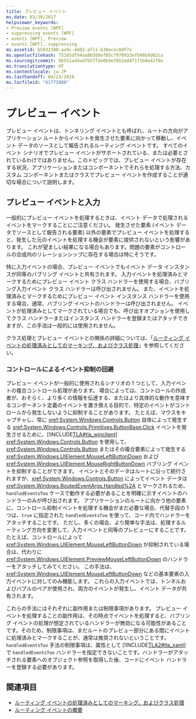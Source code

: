 ```yaml
---
title: プレビュー イベント
ms.date: 03/30/2017
helpviewer_keywords:
- Preview events [WPF]
- suppressing events [WPF]
- events [WPF], Preview
- events [WPF], suppressing
ms.assetid: b5032308-aa9c-4d02-af11-630ecec8df7e
ms.openlocfilehash: 75165df94aa8b508ef85cf970933efb98b9d62ca
ms.sourcegitcommit: 9b552addadfb57fab0b9e7852ed4f1f1b8a42f8e
ms.translationtype: HT
ms.contentlocale: ja-JP
ms.lasthandoff: 04/23/2019
ms.locfileid: "61772880"
---
```

# <a name="preview-events"></a>プレビュー イベント
プレビュー イベントは、トンネリング イベントとも呼ばれ、ルートの方向がアプリケーション ルートからイベントを発生させた要素に向かって移動し、イベント データのソースとして報告されるルーティング イベントです。 すべてのイベント シナリオでプレビュー イベントがサポートされている、または必要とされているわけではありません。このトピックでは、プレビュー イベントが存在する状況、アプリケーションまたはコンポーネントでそれらを処理する方法、カスタム コンポーネントまたはクラスでプレビュー イベントを作成することが適切な場合について説明します。  
  
## <a name="preview-events-and-input"></a>プレビュー イベントと入力  
 一般的にプレビュー イベントを処理するときは、イベント データで処理されるイベントをマークすることにご注意ください。 発生させた要素 (イベント データでソースとして報告される要素) 以外の要素でプレビュー イベントを処理すると、発生した元のイベントを処理する機会が要素に提供されないという影響があります。 これが望ましい結果になる場合もあります。問題の要素がコントロールの合成内のリレーションシップに存在する場合は特にそうです。  
  
 特に入力イベントの場合、プレビュー イベントでもイベント データ インスタンスが同等のバブリング イベントと共有されます。 入力イベントを処理済みとマークするためにプレビュー イベント クラス ハンドラーを使用する場合、バブリング入力イベント クラス ハンドラーは呼び出されません。 また、イベントを処理済みとマークするためにプレビュー イベント インスタンス ハンドラーを使用する場合、通常、バブリング イベントのハンドラーは呼び出されません。 イベントが処理済みとしてマークされている場合でも、呼び出すオプションを使用してクラス ハンドラーまたはインスタンス ハンドラーを登録またはアタッチできますが、この手法は一般的には使用されません。  
  
 クラス処理とプレビュー イベントとの関係の詳細については、「[ルーティング イベントの処理済みとしてのマーキング、およびクラス処理](marking-routed-events-as-handled-and-class-handling.md)」を参照してください。  
  
### <a name="working-around-event-suppression-by-controls"></a>コントロールによるイベント抑制の回避  
 プレビュー イベントが一般的に使用されるシナリオの 1 つとして、入力イベントの複合コントロール処理があります。 場合によっては、コントロールの作成者が、おそらく、より多くの情報を伝達する、またはより具体的な動作を意味するコンポーネント定義のイベントを置き換える目的で、特定のイベントがコントロールから発生しないように抑制することがあります。 たとえば、マウスをキャプチャし、常に <xref:System.Windows.Controls.Button> 自体によって発生する <xref:System.Windows.Controls.Primitives.ButtonBase.Click> イベントを発生させるために、[!INCLUDE[TLA#tla_winclient](../../../../includes/tlasharptla-winclient-md.md)] <xref:System.Windows.Controls.Button> を使用して、<xref:System.Windows.Controls.Button> またはその複合要素によって発生する <xref:System.Windows.UIElement.MouseLeftButtonDown> および <xref:System.Windows.UIElement.MouseRightButtonDown> バブリング イベントを抑制することができます。 イベントとそのデータはルートに沿って続行されますが、<xref:System.Windows.Controls.Button> によってイベント データは <xref:System.Windows.RoutedEventArgs.Handled%2A> とマークされるため、`handledEventsToo` ケースで動作する必要があることを明確に示すイベントのハンドラーのみが呼び出されます。  アプリケーションのルートに向かう他の要素に、コントロール抑制イベントを処理する機会がまだ必要な場合、代替手段の 1 つは、`true` に指定された `handledEventsToo` を使って、コード内でハンドラーをアタッチすることです。 ただし、多くの場合、より簡単な手法は、処理するルーティング方向を変更して、入力イベントと同等のプレビューにすることです。 たとえば、コントロールによって <xref:System.Windows.UIElement.MouseLeftButtonDown> が抑制されている場合は、代わりに <xref:System.Windows.UIElement.PreviewMouseLeftButtonDown> のハンドラーをアタッチしてみてください。 この手法は、<xref:System.Windows.UIElement.MouseLeftButtonDown> などの基本要素の入力イベントに対してのみ機能します。 これらの入力イベントでは、トンネルおよびバブルのペアが使用され、両方のイベントが発生し、イベント データが共有されます。  
  
 これらの手法にはそれぞれに副作用または制限事項があります。 プレビュー イベントを処理することの副作用は、その時点でイベントを処理すると、バブリング イベントの処理が想定されているハンドラーが無効になる可能性があることです。そのため、制限事項は、まだルートのプレビュー部分にある間にイベントに処理済みとマークすることが、通常は推奨されないということです。 `handledEventsToo` 手法の制限事項は、属性として [!INCLUDE[TLA2#tla_xaml](../../../../includes/tla2sharptla-xaml-md.md)] で `handledEventsToo` ハンドラーを指定できないことです。ハンドラーがアタッチされる要素へのオブジェクト参照を取得した後、コードにイベント ハンドラーを登録する必要があります。  
  
## <a name="see-also"></a>関連項目

- [ルーティング イベントの処理済みとしてのマーキング、およびクラス処理](marking-routed-events-as-handled-and-class-handling.md)
- [ルーティング イベントの概要](routed-events-overview.md)
